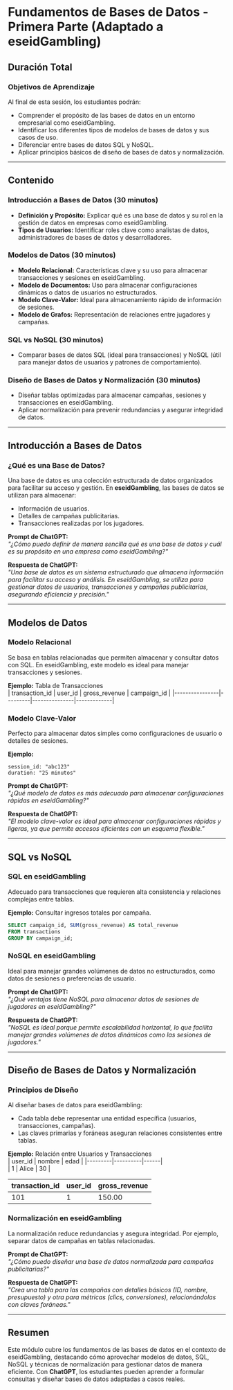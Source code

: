 # Fundamentos de Bases de Datos - Primera Parte (Adaptado a eseidGambling)

## Duración Total

### Objetivos de Aprendizaje
Al final de esta sesión, los estudiantes podrán:
- Comprender el propósito de las bases de datos en un entorno empresarial como eseidGambling.
- Identificar los diferentes tipos de modelos de bases de datos y sus casos de uso.
- Diferenciar entre bases de datos SQL y NoSQL.
- Aplicar principios básicos de diseño de bases de datos y normalización.

---

## Contenido

### Introducción a Bases de Datos (30 minutos)
- **Definición y Propósito:** Explicar qué es una base de datos y su rol en la gestión de datos en empresas como eseidGambling.
- **Tipos de Usuarios:** Identificar roles clave como analistas de datos, administradores de bases de datos y desarrolladores.

### Modelos de Datos (30 minutos)
- **Modelo Relacional:** Características clave y su uso para almacenar transacciones y sesiones en eseidGambling.
- **Modelo de Documentos:** Uso para almacenar configuraciones dinámicas o datos de usuarios no estructurados.
- **Modelo Clave-Valor:** Ideal para almacenamiento rápido de información de sesiones.
- **Modelo de Grafos:** Representación de relaciones entre jugadores y campañas.

### SQL vs NoSQL (30 minutos)
- Comparar bases de datos SQL (ideal para transacciones) y NoSQL (útil para manejar datos de usuarios y patrones de comportamiento).

### Diseño de Bases de Datos y Normalización (30 minutos)
- Diseñar tablas optimizadas para almacenar campañas, sesiones y transacciones en eseidGambling.
- Aplicar normalización para prevenir redundancias y asegurar integridad de datos.

---

## Introducción a Bases de Datos

### ¿Qué es una Base de Datos?

Una base de datos es una colección estructurada de datos organizados para facilitar su acceso y gestión. En **eseidGambling**, las bases de datos se utilizan para almacenar:
- Información de usuarios.
- Detalles de campañas publicitarias.
- Transacciones realizadas por los jugadores.

**Prompt de ChatGPT:**  
*"¿Cómo puedo definir de manera sencilla qué es una base de datos y cuál es su propósito en una empresa como eseidGambling?"*  

**Respuesta de ChatGPT:**  
*"Una base de datos es un sistema estructurado que almacena información para facilitar su acceso y análisis. En eseidGambling, se utiliza para gestionar datos de usuarios, transacciones y campañas publicitarias, asegurando eficiencia y precisión."*

---

## Modelos de Datos

### Modelo Relacional
Se basa en tablas relacionadas que permiten almacenar y consultar datos con SQL. En eseidGambling, este modelo es ideal para manejar transacciones y sesiones.

**Ejemplo:** Tabla de Transacciones  
| transaction_id | user_id | gross_revenue | campaign_id |
|----------------|---------|---------------|-------------|

### Modelo Clave-Valor
Perfecto para almacenar datos simples como configuraciones de usuario o detalles de sesiones.

**Ejemplo:**  
```key-value
session_id: "abc123"
duration: "25 minutos"
```

**Prompt de ChatGPT:**  
*"¿Qué modelo de datos es más adecuado para almacenar configuraciones rápidas en eseidGambling?"*  

**Respuesta de ChatGPT:**  
*"El modelo clave-valor es ideal para almacenar configuraciones rápidas y ligeras, ya que permite accesos eficientes con un esquema flexible."*

---

## SQL vs NoSQL

### SQL en eseidGambling
Adecuado para transacciones que requieren alta consistencia y relaciones complejas entre tablas.

**Ejemplo:** Consultar ingresos totales por campaña.  
```sql
SELECT campaign_id, SUM(gross_revenue) AS total_revenue
FROM transactions
GROUP BY campaign_id;
```

### NoSQL en eseidGambling
Ideal para manejar grandes volúmenes de datos no estructurados, como datos de sesiones o preferencias de usuario.

**Prompt de ChatGPT:**  
*"¿Qué ventajas tiene NoSQL para almacenar datos de sesiones de jugadores en eseidGambling?"*  

**Respuesta de ChatGPT:**  
*"NoSQL es ideal porque permite escalabilidad horizontal, lo que facilita manejar grandes volúmenes de datos dinámicos como las sesiones de jugadores."*

---

## Diseño de Bases de Datos y Normalización

### Principios de Diseño
Al diseñar bases de datos para eseidGambling:
- Cada tabla debe representar una entidad específica (usuarios, transacciones, campañas).
- Las claves primarias y foráneas aseguran relaciones consistentes entre tablas.

**Ejemplo:** Relación entre Usuarios y Transacciones  
| user_id | nombre   | edad |
|---------|----------|------|  
| 1       | Alice    | 30   |  

| transaction_id | user_id | gross_revenue |
|----------------|---------|---------------|  
| 101            | 1       | 150.00        |  

### Normalización en eseidGambling
La normalización reduce redundancias y asegura integridad. Por ejemplo, separar datos de campañas en tablas relacionadas.

**Prompt de ChatGPT:**  
*"¿Cómo puedo diseñar una base de datos normalizada para campañas publicitarias?"*  

**Respuesta de ChatGPT:**  
*"Crea una tabla para las campañas con detalles básicos (ID, nombre, presupuesto) y otra para métricas (clics, conversiones), relacionándolas con claves foráneas."*

---

## Resumen

Este módulo cubre los fundamentos de las bases de datos en el contexto de eseidGambling, destacando cómo aprovechar modelos de datos, SQL, NoSQL y técnicas de normalización para gestionar datos de manera eficiente. Con **ChatGPT**, los estudiantes pueden aprender a formular consultas y diseñar bases de datos adaptadas a casos reales.
